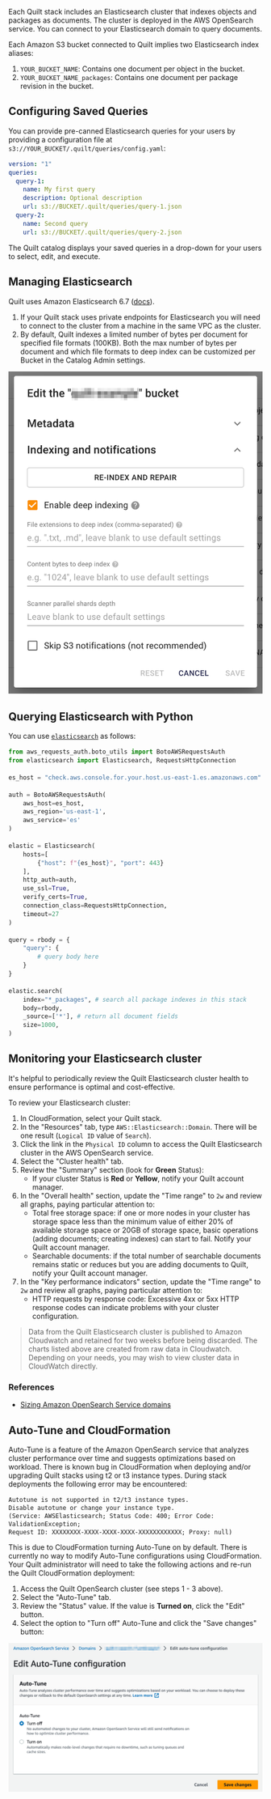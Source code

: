 <!-- markdownlint-disable-next-line first-line-h1 -->
Each Quilt stack includes an Elasticsearch cluster that indexes
objects and packages as documents. The cluster is deployed in the
AWS OpenSearch service. You can connect to your Elasticsearch
domain to query documents.

Each Amazon S3 bucket connected to Quilt implies two Elasticsearch index
aliases:

1. `YOUR_BUCKET_NAME`: Contains one document per object in the bucket.
2. `YOUR_BUCKET_NAME_packages`: Contains one document per package revision in
   the bucket.

## Configuring Saved Queries

You can provide pre-canned Elasticsearch queries for your users by providing a
configuration file at `s3://YOUR_BUCKET/.quilt/queries/config.yaml`:

```yaml
version: "1"
queries:
  query-1:
    name: My first query
    description: Optional description
    url: s3://BUCKET/.quilt/queries/query-1.json
  query-2:
    name: Second query
    url: s3://BUCKET/.quilt/queries/query-2.json
```

The Quilt catalog displays your saved queries in a drop-down for your users to
select, edit, and execute.

## Managing Elasticsearch

<!-- markdownlint-disable-next-line MD013 -->
Quilt uses Amazon Elasticsearch 6.7
([docs](https://www.elastic.co/guide/en/elasticsearch/reference/6.7/index.html)).

1. If your Quilt stack uses private endpoints for Elasticsearch you will need to
   connect to the cluster from a machine in the same VPC as the cluster.
2. By default, Quilt indexes a limited number of bytes per document for
specified file formats (100KB). Both the max number of bytes per document and
which file formats to deep index can be customized per Bucket in the Catalog
Admin settings.

<!-- markdownlint-disable-next-line MD013 -->
![Example of Admin Bucket indexing options](../imgs/elastic-search-indexing-options.png)

## Querying Elasticsearch with Python

You can use [`elasticsearch`](https://elasticsearch-py.readthedocs.io/en/) as
follows:

<!--pytest.mark.skip-->
```python
from aws_requests_auth.boto_utils import BotoAWSRequestsAuth
from elasticsearch import Elasticsearch, RequestsHttpConnection

es_host = "check.aws.console.for.your.host.us-east-1.es.amazonaws.com"

auth = BotoAWSRequestsAuth(
    aws_host=es_host,
    aws_region='us-east-1',
    aws_service='es'
)

elastic = Elasticsearch(
    hosts=[
        {"host": f"{es_host}", "port": 443}
    ],
    http_auth=auth,
    use_ssl=True,
    verify_certs=True,
    connection_class=RequestsHttpConnection,
    timeout=27
)

query = rbody = {
    "query": {
        # query body here
    }
}

elastic.search(
    index="*_packages", # search all package indexes in this stack
    body=rbody,
    _source=['*'], # return all document fields
    size=1000,
)
```

## Monitoring your Elasticsearch cluster

It's helpful to periodically review the Quilt Elasticsearch cluster
health to ensure performance is optimal and cost-effective.

To review your Elasticsearch cluster:

1. In CloudFormation, select your Quilt stack.
1. In the "Resources" tab, type `AWS::Elasticsearch::Domain`. There
will be one result (`Logical ID` value of `Search`).
1. Click the link in the `Physical ID` column to access the Quilt
Elasticsearch cluster in the AWS OpenSearch service.
1. Select the "Cluster health" tab.
1. Review the "Summary" section (look for **Green** Status):
   - If your cluster Status is **Red** or **Yellow**, notify your Quilt account
     manager.
1. In the "Overall health" section, update the "Time range" to `2w`
and review all graphs, paying particular attention to:
    - Total free storage space: if one or more nodes in your cluster
    has storage space less than the minimum value of either 20% of
    available storage space or 20GB of storage space, basic operations
    (adding documents; creating indexes) can start to fail. Notify your
    Quilt account manager.
    - Searchable documents: if the total number of searchable documents
    remains static or reduces but you are adding documents to Quilt,
    notify your Quilt account manager.
1. In the "Key performance indicators" section, update the "Time
range" to `2w` and review all graphs, paying particular attention
to:
    - HTTP requests by response code: Excessive 4xx or 5xx HTTP
    response codes can indicate problems with your cluster
    configuration.

> Data from the Quilt Elasticsearch cluster is published to Amazon
Cloudwatch and retained for two weeks before being discarded. The
charts listed above are created from raw data in Cloudwatch. Depending
on your needs, you may wish to view cluster data in CloudWatch
directly.

### References

<!-- markdownlint-disable-next-line MD013 -->
- [Sizing Amazon OpenSearch Service
domains](https://docs.aws.amazon.com/opensearch-service/latest/developerguide/sizing-domains.html)

## Auto-Tune and CloudFormation

Auto-Tune is a feature of the Amazon OpenSearch service that analyzes
cluster performance over time and suggests optimizations based on
workload. There is known bug in CloudFormation when deploying and/or
upgrading Quilt stacks using t2 or t3 instance types. During stack
deployments the following error may be encountered:

```log
Autotune is not supported in t2/t3 instance types.
Disable autotune or change your instance type.
(Service: AWSElasticsearch; Status Code: 400; Error Code: ValidationException;
Request ID: XXXXXXXX-XXXX-XXXX-XXXX-XXXXXXXXXXXX; Proxy: null)
```

This is due to CloudFormation turning Auto-Tune on by default. There
is currently no way to modify Auto-Tune configurations using
CloudFormation. Your Quilt administrator will need to take the following
actions and re-run the Quilt CloudFormation deployment:

1. Access the Quilt OpenSearch cluster (see steps 1 - 3 above).
1. Select the "Auto-Tune" tab.
1. Review the "Status" value. If the value is **Turned on**, click the "Edit"
   button.
1. Select the option to "Turn off" Auto-Tune and click the "Save changes"
   button:

![Auto-Tune configuration](../imgs/elastic-search-autotune.png)
